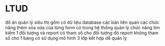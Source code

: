 # LTUD
đồ án quản lý siêu thị
gồm có dữ liệu database các bản liên quan
các chức năng thêm xóa sửa của từng form có trong hệ thống quản lý
chức năng tìm kiếm 1 đối tượng và report có tham số cho đối tượng đó
report không tham số cho 1 bảng
có sử dụng mô hình 3 lớp kết hợp dễ quản lý
